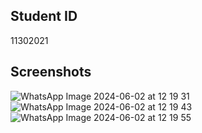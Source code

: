## Student ID
11302021

## Screenshots
![WhatsApp Image 2024-06-02 at 12 19 31](https://github.com/Naphthalina/rn-assignment3-11302021/assets/150922615/1c209277-48c8-4b31-9258-495aa2849176)
![WhatsApp Image 2024-06-02 at 12 19 43](https://github.com/Naphthalina/rn-assignment3-11302021/assets/150922615/a72eb4da-011d-4b1d-86e5-4c472e6be213)
![WhatsApp Image 2024-06-02 at 12 19 55](https://github.com/Naphthalina/rn-assignment3-11302021/assets/150922615/97881c33-b830-4804-9f0d-ced83928146f)





